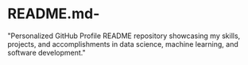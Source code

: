 # README.md-
"Personalized GitHub Profile README repository showcasing my skills, projects, and accomplishments in data science, machine learning, and software development."
